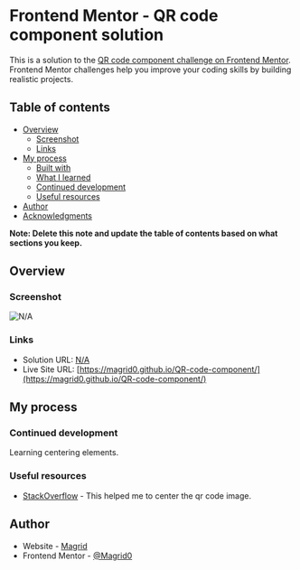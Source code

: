 # Frontend Mentor - QR code component solution

This is a solution to the [QR code component challenge on Frontend Mentor](https://www.frontendmentor.io/challenges/qr-code-component-iux_sIO_H). Frontend Mentor challenges help you improve your coding skills by building realistic projects. 

## Table of contents

- [Overview](#overview)
  - [Screenshot](#screenshot)
  - [Links](#links)
- [My process](#my-process)
  - [Built with](#built-with)
  - [What I learned](#what-i-learned)
  - [Continued development](#continued-development)
  - [Useful resources](#useful-resources)
- [Author](#author)
- [Acknowledgments](#acknowledgments)

**Note: Delete this note and update the table of contents based on what sections you keep.**

## Overview

### Screenshot

![N/A]()

### Links

- Solution URL: [N/A](#)
- Live Site URL: [https://magrid0.github.io/QR-code-component/](https://magrid0.github.io/QR-code-component/)

## My process

### Continued development

Learning centering elements.

### Useful resources

- [StackOverflow](https://stackoverflow.com/questions/396145/how-can-i-vertically-center-a-div-element-for-all-browsers-using-css#6182661) - This helped me to center the qr code image.

## Author

- Website - [Magrid](https://magrid.altervista.org)
- Frontend Mentor - [@Magrid0](https://www.frontendmentor.io/profile/Magrid0)
